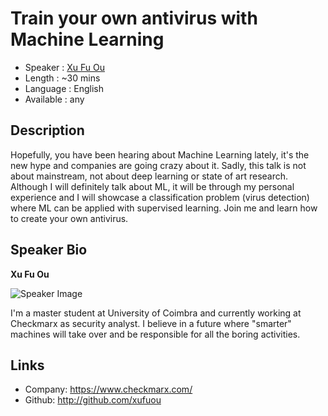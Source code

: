 Train your own antivirus with Machine Learning
========================

* Speaker   : [Xu Fu Ou](https://pixels.camp/xufuou)
* Length    : ~30 mins
* Language  : English
* Available : any

Description
-----------

Hopefully, you have been hearing about Machine Learning lately, it's the new hype and companies are going crazy about it. Sadly, this talk is not about mainstream, not about deep learning or state of art research. Although I will definitely talk about ML, it will be through my personal experience and I will showcase a classification problem (virus detection) where ML can be applied with supervised learning. Join me and learn how to create your own antivirus.  



Speaker Bio
-----------

**Xu Fu Ou**

![Speaker Image](https://avatars2.githubusercontent.com/u/9981653?v=4&u=d1692fb7e3336d3c34dc58cb19e0260a95cc63de&s=200)

I'm a master student at University of Coimbra and currently working at Checkmarx as security analyst. I believe in a future where "smarter" machines will take over and be responsible for all the boring activities.

Links
-----

* Company: https://www.checkmarx.com/
* Github: http://github.com/xufuou
